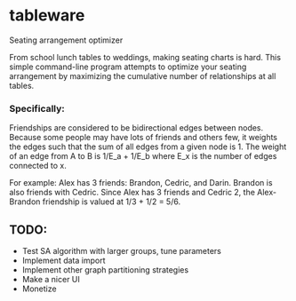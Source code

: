 tableware
=========

Seating arrangement optimizer

From school lunch tables to weddings, making seating charts is hard. 
This simple command-line program attempts to optimize your seating arrangement
by maximizing the cumulative number of relationships at all tables.

### Specifically:

Friendships are considered to be bidirectional edges between nodes. 
Because some people may have lots of friends and others few, it weights the edges
such that the sum of all edges from a given node is 1. The weight of an edge
from A to B is 1/E_a + 1/E_b where E_x is the number of edges connected to x.

For example: Alex has 3 friends: Brandon, Cedric, and Darin. Brandon is also
friends with Cedric. Since Alex has 3 friends and Cedric 2, the Alex-Brandon
friendship is valued at 1/3 + 1/2 = 5/6.

TODO: 
-----

* Test SA algorithm with larger groups, tune parameters
* Implement data import
* Implement other graph partitioning strategies
* Make a nicer UI
* Monetize


